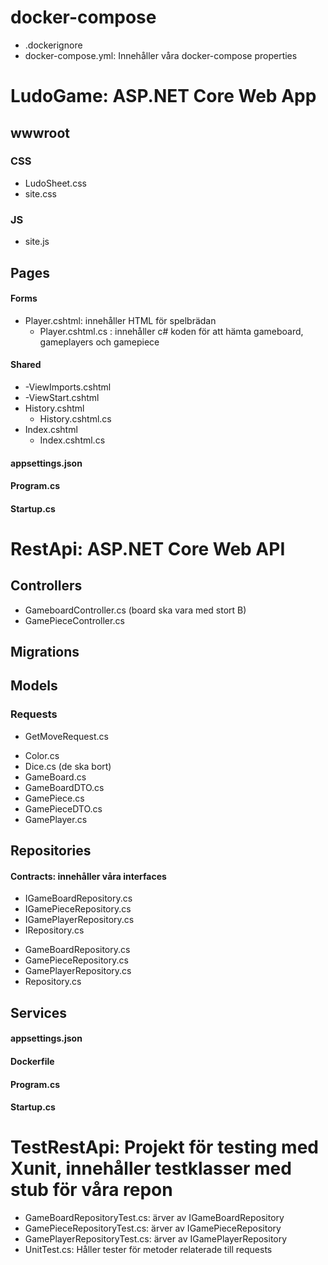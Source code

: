 
# docker-compose
* .dockerignore
* docker-compose.yml: Innehåller våra docker-compose properties

# LudoGame: ASP.NET Core Web App
## wwwroot
### CSS
* LudoSheet.css
* site.css
### JS
* site.js
## Pages
#### Forms
* Player.cshtml: innehåller HTML för spelbrädan 
  - Player.cshtml.cs : innehåller c# koden för att hämta gameboard, gameplayers och gamepiece
#### Shared
* -ViewImports.cshtml
* -ViewStart.cshtml
* History.cshtml
  - History.cshtml.cs
* Index.cshtml
  - Index.cshtml.cs
#### appsettings.json
#### Program.cs
#### Startup.cs

# RestApi: ASP.NET Core Web API
## Controllers
* GameboardController.cs (board ska vara med stort B)
* GamePieceController.cs
## Migrations
## Models
### Requests
  - GetMoveRequest.cs
* Color.cs
* Dice.cs (de ska bort)
* GameBoard.cs
* GameBoardDTO.cs
* GamePiece.cs
* GamePieceDTO.cs
* GamePlayer.cs
## Repositories
#### Contracts: innehåller våra interfaces
   - IGameBoardRepository.cs
   - IGamePieceRepository.cs
   - IGamePlayerRepository.cs
   - IRepository.cs
* GameBoardRepository.cs
* GamePieceRepository.cs
* GamePlayerRepository.cs
* Repository.cs
## Services
#### appsettings.json
#### Dockerfile
#### Program.cs
#### Startup.cs

# TestRestApi: Projekt för testing med Xunit, innehåller testklasser med stub för våra repon
* GameBoardRepositoryTest.cs: ärver av IGameBoardRepository
* GamePieceRepositoryTest.cs: ärver av IGamePieceRepository
* GamePlayerRepositoryTest.cs: ärver av IGamePlayerRepository
* UnitTest.cs: Håller tester för metoder relaterade till requests








